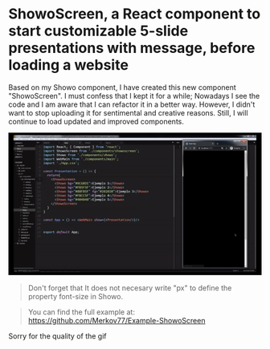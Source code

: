 # ShowoScreen, a React component to start customizable 5-slide presentations with message, before loading a website

Based on my Showo component, I have created this new component "ShowoScreen". I must confess that I kept it for a while; Nowadays I see the code and I am aware that I can refactor it in a better way. However, I didn't want to stop uploading it for sentimental and creative reasons. Still, I will continue to load updated and improved components.

![alt text](showosg.gif)

> Don't forget that It does not necesary write "px" to define the property font-size in Showo.

> You can find the full example at: https://github.com/Merkov77/Example-ShowoScreen



Sorry for the quality of the gif
